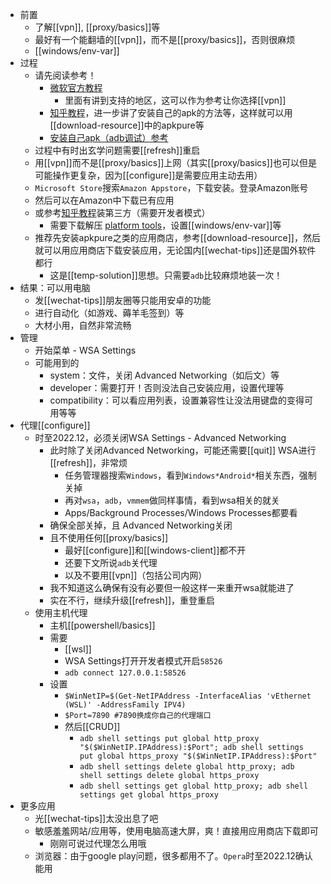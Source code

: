 - 前置
  - 了解[[vpn]], [[proxy/basics]]等
  - 最好有一个能翻墙的[[vpn]]，而不是[[proxy/basics]]，否则很麻烦
  - [[windows/env-var]]
- 过程
  - 请先阅读参考！
    - [微软官方教程](https://support.microsoft.com/zh-cn/windows/%E5%9C%A8-windows-%E4%B8%8A%E5%AE%89%E8%A3%85%E7%A7%BB%E5%8A%A8%E5%BA%94%E7%94%A8%E5%92%8Camazon-appstore-f8d0abb5-44ad-47d8-b9fb-ad6b1459ff6c)
      - 里面有讲到支持的地区，这可以作为参考让你选择[[vpn]]
    - [知乎教程](https://zhuanlan.zhihu.com/p/424959704)，进一步讲了安装自己的apk的方法等，这样就可以用[[download-resource]]中的apkpure等
    - [安装自己apk（adb调试）参考](https://www.jianeryi.com/1346.html)
  - 过程中有时出玄学问题需要[[refresh]]重启
  - 用[[vpn]]而不是[[proxy/basics]]上网（其实[[proxy/basics]]也可以但是可能操作更复杂，因为[[configure]]是需要应用主动去用）
  - `Microsoft Store`搜索`Amazon Appstore`，下载安装。登录Amazon账号
  - 然后可以在Amazon中下载已有应用
  - 或参考[知乎教程](https://zhuanlan.zhihu.com/p/424959704)装第三方（需要开发者模式）
    - 需要下载解压 [platform tools](https://developer.android.com/studio/releases/platform-tools#downloads.html)，设置[[windows/env-var]]等
  - 推荐先安装apkpure之类的应用商店，参考[[download-resource]]，然后就可以用应用商店下载安装应用，无论国内[[wechat-tips]]还是国外软件都行
    - 这是[[temp-solution]]思想。只需要`adb`比较麻烦地装一次！
- 结果：可以用电脑
  - 发[[wechat-tips]]朋友圈等只能用安卓的功能
  - 进行自动化（如游戏、薅羊毛签到）等
  - 大材小用，自然非常流畅
- 管理
  - 开始菜单 - WSA Settings
  - 可能用到的
    - system：文件，关闭 Advanced Networking（如后文）等
    - developer：需要打开！否则没法自己安装应用，设置代理等
    - compatibility：可以看应用列表，设置兼容性让没法用键盘的变得可用等等
- 代理[[configure]]
  - 时至2022.12，必须关闭WSA Settings - Advanced Networking
    - 此时除了关闭Advanced Networking，可能还需要[[quit]] WSA进行[[refresh]]，非常烦
      - 任务管理器搜索`Windows`，看到`Windows*Android*`相关东西，强制关掉
      - 再对`wsa`，`adb`，`vmmem`做同样事情，看到wsa相关的就关
      - Apps/Background Processes/Windows Processes都要看
    - 确保全部关掉，且 Advanced Networking关闭
    - 且不使用任何[[proxy/basics]]
      - 最好[[configure]]和[[windows-client]]都不开
      - 还要下文所说`adb`关代理
      - 以及不要用[[vpn]]（包括公司内网）
    - 我不知道这么确保有没有必要但一般这样一来重开wsa就能进了
    - 实在不行，继续升级[[refresh]]，重登重启
  - 使用主机代理
    - 主机[[powershell/basics]]
    - 需要
      - [[wsl]]
      - WSA Settings打开开发者模式开启`58526`
      - `adb connect 127.0.0.1:58526`
    - 设置
      - `$WinNetIP=$(Get-NetIPAddress -InterfaceAlias 'vEthernet (WSL)' -AddressFamily IPV4)`
      - `$Port=7890 #7890换成你自己的代理端口`
      - 然后[[CRUD]]
        - `adb shell settings put global http_proxy "$($WinNetIP.IPAddress):$Port"; adb shell settings put global https_proxy "$($WinNetIP.IPAddress):$Port"`
        - `adb shell settings delete global http_proxy; adb shell settings delete global https_proxy`
        - `adb shell settings get global http_proxy; adb shell settings get global https_proxy`
- 更多应用
  - 光[[wechat-tips]]太没出息了吧
  - 敏感羞羞网站/应用等，使用电脑高速大屏，爽！直接用应用商店下载即可
    - 刚刚可说过代理怎么用哦
  - 浏览器：由于google play问题，很多都用不了。`Opera`时至2022.12确认能用